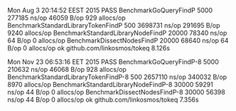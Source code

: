 Mon Aug 3 20:14:52 EEST 2015
PASS
BenchmarkGoQueryFindP                            5000     277185 ns/op     46059 B/op      929 allocs/op
BenchmarkStandardLibraryTokenFindP                500    3698731 ns/op    291695 B/op     9240 allocs/op
BenchmarkStandardLibraryNodeFindP               20000      78340 ns/op        64 B/op        0 allocs/op
BenchmarkDissectNodesFindP                      20000      68640 ns/op        64 B/op        0 allocs/op
ok    github.com/linkosmos/tokeq  8.126s

Mon Nov 23 06:53:16 EET 2015
PASS
BenchmarkGoQueryFindP-8                          5000     210632 ns/op     46068 B/op      928 allocs/op
BenchmarkStandardLibraryTokenFindP-8              500    2657110 ns/op    340032 B/op     8970 allocs/op
BenchmarkStandardLibraryNodeFindP-8             30000      59291 ns/op        44 B/op        0 allocs/op
BenchmarkDissectNodesFindP-8                    30000      56398 ns/op        44 B/op        0 allocs/op
ok    github.com/linkosmos/tokeq  7.356s
